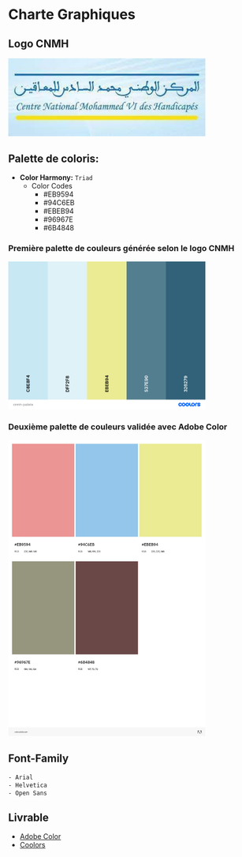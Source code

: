 # Charte Graphiques


## Logo CNMH 
<img src="https://github.com/grain03/CNMH/blob/master/Branch%20Fonctionelle/Chart%20Graphiques/images/cnmh.jpg" alt="Logo CNMH" width="400"/>


## Palette de coloris:
- **Color Harmony:** ``Triad``
  - Color Codes
    - #EB9594
    - #94C6EB
    - #EBEB94
    - #96967E
    - #6B4848

### Première palette de couleurs générée selon le logo CNMH
<img src="https://github.com/grain03/CNMH/blob/master/Branch%20Fonctionelle/Chart%20Graphiques/images/cnmh-pallete.png" alt="Première palette de couleurs" width="400"/>


### Deuxième palette de couleurs validée avec Adobe Color
<img src="https://github.com/grain03/CNMH/blob/master/Branch%20Fonctionelle/Chart%20Graphiques/images/AdobeColor-CNMH-Pallet-Color.jpeg" alt="Pallete de color valider avec Adobe Color" width="400"/>

## Font-Family

    - Arial
    - Helvetica
    - Open Sans

## Livrable

- [Adobe Color](https://color.adobe.com/create/color-wheel)
- [Coolors](https://coolors.co/)
